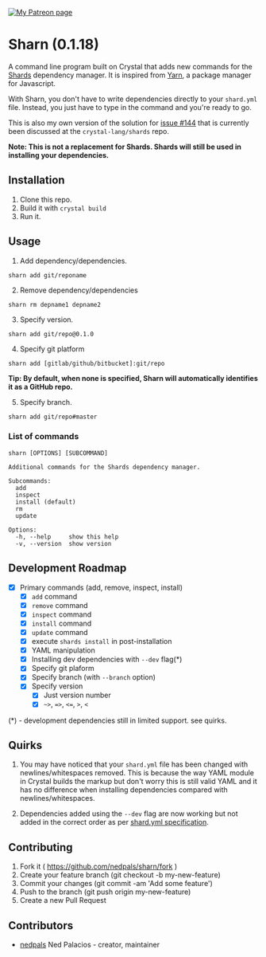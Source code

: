 [![My Patreon page](https://c5.patreon.com/external/logo/become_a_patron_button.png)](https://patreon.com/dotgeeq)
# Sharn (0.1.18)
A command line program built on Crystal that adds new commands for the [Shards](https://github.com/crystal-lang/shards) dependency manager. It is inspired from [Yarn](https://yarnpkg.com), a package manager for Javascript.

With Sharn, you don't have to write dependencies directly to your `shard.yml` file. Instead, you just have to type in the command and you're ready to go.

This is also my own version of the solution for [issue #144](https://github.com/crystal-lang/shards/issues/144) that is currently been discussed at the `crystal-lang/shards` repo.

**Note: This is not a replacement for Shards. Shards will still be used in installing your dependencies.**

## Installation

1. Clone this repo.
2. Build it with `crystal build`
3. Run it.

## Usage
1.  Add dependency/dependencies.
```shell
sharn add git/reponame
```

2. Remove dependency/dependencies
```shell
sharn rm depname1 depname2
```
3. Specify version.
```shell
sharn add git/repo@0.1.0
```
4. Specify git platform
```shell
sharn add [gitlab/github/bitbucket]:git/repo
```

**Tip: By default, when none is specified, Sharn will automatically identifies it as a GitHub repo.**

5. Specify branch.
```shell
sharn add git/repo#master
```

### List of commands
```shell
sharn [OPTIONS] [SUBCOMMAND]

Additional commands for the Shards dependency manager.

Subcommands:
  add
  inspect
  install (default)
  rm
  update

Options:
  -h, --help     show this help
  -v, --version  show version
```

## Development Roadmap

- [x] Primary commands (add, remove, inspect, install)
  - [x] `add` command
  - [x] `remove` command
  - [x] `inspect` command
  - [x] `install` command
  - [x] `update` command
  - [x] execute `shards install` in post-installation
  - [x] YAML manipulation 
  - [x] Installing dev dependencies with `--dev` flag(*)
  - [x] Specify git plaform
  - [x] Specify branch (with `--branch` option)
  - [x] Specify version
    - [x] Just version number
    - [x] `~>`, `=>`, `<=`, `>`, `<`

(*) - development dependencies still in limited support. see quirks.
	
## Quirks
1. You may have noticed that your `shard.yml` file has been changed with newlines/whitespaces removed. This is because the way YAML module in Crystal builds the markup but don't worry this is still valid YAML and it has no difference when installing dependencies compared with newlines/whitespaces.

2. Dependencies added using the `--dev` flag are now working but not added in the correct order as per [shard.yml specification](https://github.com/crystal-lang/shards/blob/master/SPEC.md).

## Contributing

1. Fork it ( https://github.com/nedpals/sharn/fork )
2. Create your feature branch (git checkout -b my-new-feature)
3. Commit your changes (git commit -am 'Add some feature')
4. Push to the branch (git push origin my-new-feature)
5. Create a new Pull Request

## Contributors

- [nedpals](https://github.com/nedpals) Ned Palacios - creator, maintainer
